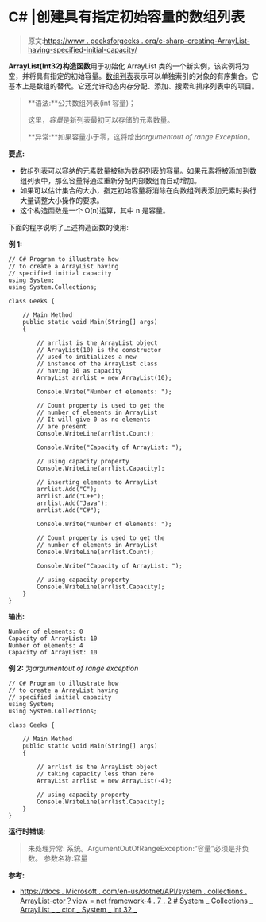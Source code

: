 # C# |创建具有指定初始容量的数组列表

> 原文:[https://www . geeksforgeeks . org/c-sharp-creating-ArrayList-having-specified-initial-capacity/](https://www.geeksforgeeks.org/c-sharp-creating-an-arraylist-having-specified-initial-capacity/)

**ArrayList(Int32)构造函数**用于初始化 ArrayList 类的一个新实例，该实例将为空，并将具有指定的初始容量。[数组列表](https://www.geeksforgeeks.org/arraylist-in-c-sharp/)表示可以单独索引的对象的有序集合。它基本上是数组的替代。它还允许动态内存分配、添加、搜索和排序列表中的项目。

> **语法:**公共数组列表(int 容量)；
> 
> 这里，*容量*是新列表最初可以存储的元素数量。
> 
> **异常:**如果容量小于零，这将给出*argumentout of range Exception*。

**要点:**

*   数组列表可以容纳的元素数量被称为数组列表的[容量](https://www.geeksforgeeks.org/c-sharp-get-or-set-the-number-of-elements-that-the-arraylist-can-contain/)。如果元素将被添加到数组列表中，那么容量将通过重新分配内部数组而自动增加。
*   如果可以估计集合的大小，指定初始容量将消除在向数组列表添加元素时执行大量调整大小操作的要求。
*   这个构造函数是一个 O(n)运算，其中 n 是容量。

下面的程序说明了上述构造函数的使用:

**例 1:**

```
// C# Program to illustrate how
// to create a ArrayList having
// specified initial capacity
using System;
using System.Collections;

class Geeks {

    // Main Method
    public static void Main(String[] args)
    {

        // arrlist is the ArrayList object
        // ArrayList(10) is the constructor
        // used to initializes a new
        // instance of the ArrayList class
        // having 10 as capacity
        ArrayList arrlist = new ArrayList(10);

        Console.Write("Number of elements: ");

        // Count property is used to get the
        // number of elements in ArrayList
        // It will give 0 as no elements 
        // are present
        Console.WriteLine(arrlist.Count);

        Console.Write("Capacity of ArrayList: ");

        // using capacity property
        Console.WriteLine(arrlist.Capacity);

        // inserting elements to ArrayList
        arrlist.Add("C");
        arrlist.Add("C++");
        arrlist.Add("Java");
        arrlist.Add("C#");

        Console.Write("Number of elements: ");

        // Count property is used to get the
        // number of elements in ArrayList
        Console.WriteLine(arrlist.Count);

        Console.Write("Capacity of ArrayList: ");

        // using capacity property
        Console.WriteLine(arrlist.Capacity);
    }
}
```

**输出:**

```
Number of elements: 0
Capacity of ArrayList: 10
Number of elements: 4
Capacity of ArrayList: 10

```

**例 2:** 为*argumentout of range exception*

```
// C# Program to illustrate how
// to create a ArrayList having
// specified initial capacity
using System;
using System.Collections;

class Geeks {

    // Main Method
    public static void Main(String[] args)
    {

        // arrlist is the ArrayList object
        // taking capacity less than zero
        ArrayList arrlist = new ArrayList(-4);

        // using capacity property
        Console.WriteLine(arrlist.Capacity);
    }
}
```

**运行时错误:**

> 未处理异常:
> 系统。ArgumentOutOfRangeException:“容量”必须是非负数。
> 参数名称:容量

**参考:**

*   [https://docs . Microsoft . com/en-us/dotnet/API/system . collections . ArrayList-ctor？view = net framework-4 . 7 . 2 # System _ Collections _ ArrayList _ _ ctor _ System _ int 32 _](https://docs.microsoft.com/en-us/dotnet/api/system.collections.arraylist.-ctor?view=netframework-4.7.2#System_Collections_ArrayList__ctor_System_Int32_)